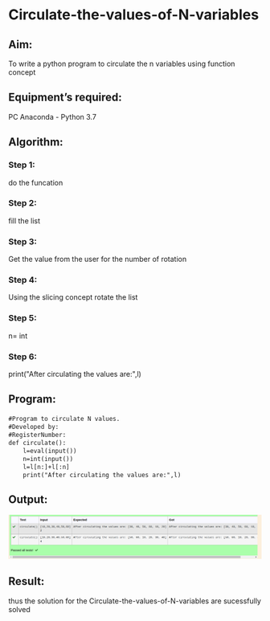 # Circulate-the-values-of-N-variables
## Aim:
To write a python program to circulate the n variables using function concept
## Equipment’s required:
PC
Anaconda - Python 3.7
## Algorithm: 
### Step 1: 
do the funcation
### Step 2: 
fill the list
### Step 3: 
Get the value from the user for the number of rotation
### Step 4: 
Using the slicing concept rotate the list

### Step 5: 
n= int
### Step 6: 
print("After circulating the values are:",l)
## Program:
```
#Program to circulate N values.
#Developed by: 
#RegisterNumber:
def circulate():
    l=eval(input())
    n=int(input())
    l=l[n:]+l[:n]
    print("After circulating the values are:",l)
```
## Output:
![output!](img.png)
## Result:
thus the solution for the Circulate-the-values-of-N-variables are sucessfully solved
